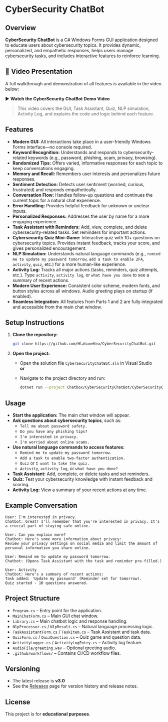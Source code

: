 # CyberSecurity ChatBot

## Overview

**CyberSecurity ChatBot** is a C# Windows Forms GUI application designed to educate users about cybersecurity topics. It provides dynamic, personalized, and empathetic responses, helps users manage cybersecurity tasks, and includes interactive features to reinforce learning.

## 🎥 Video Presentation

A full walkthrough and demonstration of all features is available in the video below:

▶️ **Watch the CyberSecurity ChatBot Demo Video**  
> This video covers the GUI, Task Assistant, Quiz, NLP simulation, Activity Log, and explains the code and logic behind each feature.

## Features

- **Modern GUI:** All interactions take place in a user-friendly Windows Forms interface—no console required.
- **Keyword Recognition:** Understands and responds to cybersecurity-related keywords (e.g., password, phishing, scam, privacy, browsing).
- **Randomized Tips:** Offers varied, informative responses for each topic to keep conversations engaging.
- **Memory and Recall:** Remembers user interests and personalizes future responses.
- **Sentiment Detection:** Detects user sentiment (worried, curious, frustrated) and responds empathetically.
- **Conversation Flow:** Handles follow-up questions and continues the current topic for a natural chat experience.
- **Error Handling:** Provides helpful feedback for unknown or unclear inputs.
- **Personalized Responses:** Addresses the user by name for a more engaging experience.
- **Task Assistant with Reminders:** Add, view, complete, and delete cybersecurity-related tasks. Set reminders for important actions.
- **Cybersecurity Quiz Mini-Game:** Interactive quiz with 10+ questions on cybersecurity topics. Provides instant feedback, tracks your score, and gives personalized encouragement.
- **NLP Simulation:** Understands natural language commands (e.g., `remind me to update my password tomorrow`, `add a task to enable 2FA`, `activity`, `quiz`, etc.) for a more human-like experience.
- **Activity Log:** Tracks all major actions (tasks, reminders, quiz attempts, etc.). Type `activity`, `activity log`, or `what have you done` to see a summary of recent actions.
- **Modern User Experience:** Consistent color scheme, modern fonts, and button styles across all windows. Audio greeting plays on startup (if enabled).
- **Seamless Integration:** All features from Parts 1 and 2 are fully integrated and accessible from the main chat window.

## Setup Instructions

1. **Clone the repository:**

   ```bash
   git clone https://github.com/HlahaneKea/CyberSecurityChatBot.git
   ```

2. **Open the project:**

   - Open the solution file `CyberSecurityChatBot.sln` in Visual Studio  
   **or**  
   - Navigate to the project directory and run:

     ```bash
     dotnet run --project Chatbox/CyberSecurityChatBot/CyberSecurityChatBot.csproj
     ```

## Usage

- **Start the application:** The main chat window will appear.
- **Ask questions about cybersecurity topics**, such as:
  - `Tell me about password safety.`
  - `Do you have any phishing tips?`
  - `I'm interested in privacy.`
  - `I'm worried about online scams.`
- **Use natural language commands to access features:**
  - `Remind me to update my password tomorrow.`
  - `Add a task to enable two-factor authentication.`
  - `Quiz` or `I want to take the quiz.`
  - `Activity`, `activity log`, or `what have you done?`
- **Task Assistant:** Add, complete, or delete tasks and set reminders.
- **Quiz:** Test your cybersecurity knowledge with instant feedback and scoring.
- **Activity Log:** View a summary of your recent actions at any time.

## Example Conversation

```
User: I'm interested in privacy.
Chatbot: Great! I'll remember that you're interested in privacy. It's a crucial part of staying safe online.

User: Can you explain more?
Chatbot: Here's some more information about privacy:
Review your privacy settings on social media and limit the amount of personal information you share online.

User: Remind me to update my password tomorrow.
Chatbot: (Opens Task Assistant with the task and reminder pre-filled.)

User: Activity
Chatbot: Here's a summary of recent actions:
Task added: 'Update my password' (Reminder set for tomorrow).
Quiz started - 10 questions answered.
```

## Project Structure

- `Program.cs` – Entry point for the application.
- `MainChatForm.cs` – Main GUI chat window.
- `Library.cs` – Main chatbot logic and response handling.
- `NlpProcessor.cs` / `NlpResult.cs` – Natural language processing logic.
- `TaskAssistantForm.cs` / `TaskItem.cs` – Task Assistant and task data.
- `QuizForm.cs` / `QuizQuestion.cs` – Quiz game and question data.
- `ActivityLogger.cs` / `ActivityLogEntry.cs` – Activity log feature.
- `AudioFile/greeting.wav` – Optional greeting audio.
- `.github/workflows/` – Contains CI/CD workflow files.

## Versioning

- The latest release is **v3.0**
- See the [Releases](https://github.com/HlahaneKea/CyberSecurityChatBot/releases) page for version history and release notes.

## License

This project is for **educational purposes**.
